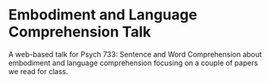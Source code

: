 Embodiment and Language Comprehension Talk
==========================================

A web-based talk for Psych 733: Sentence and Word Comprehension 
about embodiment and language comprehension focusing on a couple of papers we
read for class.
